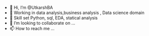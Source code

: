 - 👋 Hi, I’m @UtkarshBA
- 👀 Working in data analysis,business analysis , Data science domain
- 🌱 Skill set Python, sql, EDA, statical analysis 
- 💞️ I’m looking to collaborate on ...
- 📫 How to reach me ...

<!---
UtkarshBA/UtkarshBA is a ✨ special ✨ repository because its `README.md` (this file) appears on your GitHub profile.
You can click the Preview link to take a look at your changes.
--->
